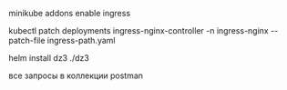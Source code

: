 minikube addons enable ingress

kubectl patch deployments ingress-nginx-controller -n ingress-nginx --patch-file ingress-path.yaml

helm install dz3 ./dz3


все запросы в коллекции postman